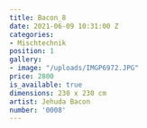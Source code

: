 ```yaml
---
title: Bacon_8
date: 2021-06-09 10:31:00 Z
categories:
- Mischtechnik
position: 1
gallery:
- image: "/uploads/IMGP6972.JPG"
price: 2800
is_available: true
dimensions: 230 x 230 cm
artist: Jehuda Bacon
number: '0008'
---
```


